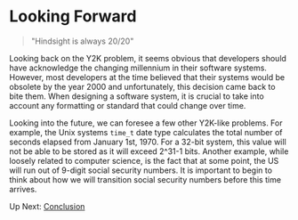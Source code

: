 # Looking Forward

> "Hindsight is always 20/20"

Looking back on the Y2K problem, it seems obvious that developers should have acknowledge the changing millennium in their software systems. However, most developers at the time believed that their systems would be obsolete by the year 2000 and unfortunately, this decision came back to bite them. When designing a software system, it is crucial to take into account any formatting or standard that could change over time. 

Looking into the future, we can foresee a few other Y2K-like problems. For example, the Unix systems `time_t` date type calculates the total number of seconds elapsed from January 1st, 1970. For a 32-bit system, this value will not be able to be stored as it will exceed 2^31-1 bits. Another example, while loosely related to computer science, is the fact that at some point, the US will run out of 9-digit social security numbers. It is important to begin to think about how we will transition social security numbers before this time arrives.

Up Next: [Conclusion](https://github.com/rpcrimi/Y2K/blob/master/markdown/looking_forward.md)
